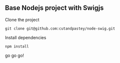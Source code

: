 Base Nodejs project with Swigjs
-------------------------------

Clone the project

    git clone git@github.com:cutandpastey/node-swig.git

Install dependencies

    npm install


go go go!